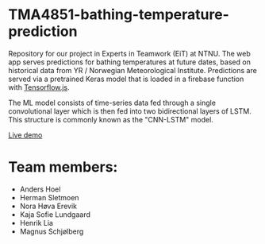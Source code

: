 # TMA4851-bathing-temperature-prediction
Repository for our project in Experts in Teamwork (EiT) at NTNU. The web app serves predictions for bathing temperatures at future dates, based on historical data from YR / Norwegian Meteorological Institute. Predictions are served via a pretrained Keras model that is loaded in a firebase function with [Tensorflow.js](https://github.com/tensorflow/tfjs).

The ML model consists of time-series data fed through a single convolutional layer which is then fed into two bidirectional layers of LSTM. This structure is commonly known as the "CNN-LSTM" model.

[Live demo](https://tma4851-bathing-temp-pred.web.app/)

# Team members:
* Anders Hoel
* Herman Sletmoen
* Nora Høva Erevik
* Kaja Sofie Lundgaard
* Henrik Lia
* Magnus Schjølberg
